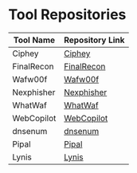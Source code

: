 # Tool Repositories

| Tool Name    | Repository Link                                             |
|--------------|-------------------------------------------------------------|
| Ciphey       | [Ciphey](https://github.com/Ciphey/Ciphey.git)              |
| FinalRecon   | [FinalRecon](https://github.com/thewhiteh4t/FinalRecon.git) |
| Wafw00f      | [Wafw00f](https://github.com/EnableSecurity/wafw00f.git)    |
| Nexphisher   | [Nexphisher](https://github.com/htr-tech/nexphisher.git)    |
| WhatWaf      | [WhatWaf](https://github.com/Ekultek/WhatWaf.git)           |
| WebCopilot   | [WebCopilot](https://github.com/h4r5h1t/webcopilot.git)     |
| dnsenum      | [dnsenum](https://github.com/fwaeytens/dnsenum.git)         |
| Pipal        | [Pipal](https://github.com/digininja/pipal.git)             |
| Lynis        | [Lynis](https://github.com/CISOfy/lynis.git)                |
